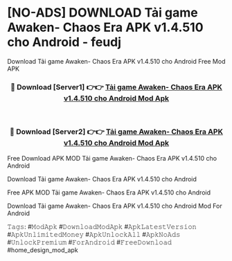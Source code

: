 # [NO-ADS] DOWNLOAD Tải game Awaken- Chaos Era APK v1.4.510 cho Android - feudj
Download Tải game Awaken- Chaos Era APK v1.4.510 cho Android Free Mod APK

<div align="center">
<h3>🔴 Download [Server1] 👉👉 <a href="https://apk-comot.site?title=Tải_game_Awaken-_Chaos_Era_APK_v1.4.510_cho_Android">Tải game Awaken- Chaos Era APK v1.4.510 cho Android Mod Apk</a></h3><br>

<h3>🔴 Download [Server2] 👉👉 <a href="https://apk-comot.site?title=Tải_game_Awaken-_Chaos_Era_APK_v1.4.510_cho_Android">Tải game Awaken- Chaos Era APK v1.4.510 cho Android Mod Apk</a></h3>
</div>


Free Download APK MOD Tải game Awaken- Chaos Era APK v1.4.510 cho Android

Download Tải game Awaken- Chaos Era APK v1.4.510 cho Android 

Free APK MOD Tải game Awaken- Chaos Era APK v1.4.510 cho Android 

Download Tải game Awaken- Chaos Era APK v1.4.510 cho Android Mod For Android

𝚃𝚊𝚐𝚜: #𝙼𝚘𝚍𝙰𝚙𝚔 #𝙳𝚘𝚠𝚗𝚕𝚘𝚊𝚍𝙼𝚘𝚍𝙰𝚙𝚔 #𝙰𝚙𝚔𝙻𝚊𝚝𝚎𝚜𝚝𝚅𝚎𝚛𝚜𝚒𝚘𝚗 #𝙰𝚙𝚔𝚄𝚗𝚕𝚒𝚖𝚒𝚝𝚎𝚍𝙼𝚘𝚗𝚎𝚢 #𝙰𝚙𝚔𝚄𝚗𝚕𝚘𝚌𝚔𝙰𝚕𝚕 #𝙰𝚙𝚔𝙽𝚘𝙰𝚍𝚜 #𝚄𝚗𝚕𝚘𝚌𝚔𝙿𝚛𝚎𝚖𝚒𝚞𝚖 #𝙵𝚘𝚛𝙰𝚗𝚍𝚛𝚘𝚒𝚍 #𝙵𝚛𝚎𝚎𝙳𝚘𝚠𝚗𝚕𝚘𝚊𝚍 #home_design_mod_apk